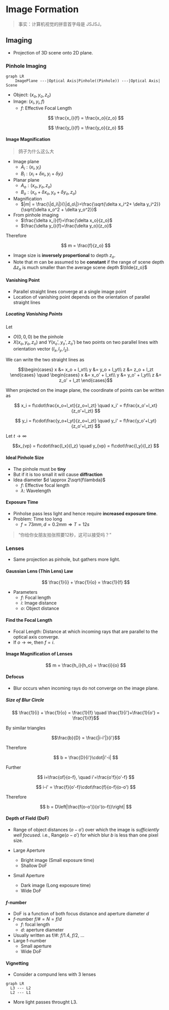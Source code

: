 # Image Formation

> 事实：计算机视觉的拼音首字母是 JSJSJ。

## Imaging

- Projection of 3D scene onto 2D plane.

### Pinhole Imaging

```mermaid
graph LR
    ImagePlane ---|Optical Axis|Pinhole((Pinhole)) ---|Optical Axis| Scene
```

- Object: $(x_o,y_o,z_o)$
- Image: $(x_i,y_i,f)$
  - $f$: Effective Focal Length

$$ \frac{x_i}{f} = \frac{x_o}{z_o} $$

$$ \frac{y_i}{f} = \frac{y_o}{z_o} $$

#### Image Magnification

> 鸽子为什么这么大

- Image plane
  - $A_i:(x_i,y_i)$
  - $B_i:(x_i+\delta x_i, y_i + \delta y_i)$
- Planar plane
  - $A_o:(x_o,y_o,z_o)$
  - $B_o:(x_o + \delta x_o, y_o + \delta y_o, z_o)$
- Magnification
  - $|m| = \frac{\|d_i\|}{\|d_o\|}=\frac{\sqrt{\delta x_i^2+ \delta y_i^2}}{\sqrt{\delta x_o^2 + \delta y_o^2}}$
- From pinhole imaging
  - $\frac{\delta x_i}{f}=\frac{\delta x_o}{z_o}$
  - $\frac{\delta y_i}{f}=\frac{\delta y_o}{z_o}$

Therefore

$$ m = \frac{f}{z_o} $$

- Image size is **inversely propertional** to depth $z_o$.
- Note that $m$ can be assumed to be **constant** if the range of scene depth $\Delta z_o$ is much smaller than the average scene depth $\tilde{z_o}$

#### Vanishing Point

- Parallel straight lines converge at a single image point
- Location of vanishing point depends on the orientation of parallel straight lines

##### Locating Vanishing Points

Let

- $O(0,0,0)$ be the pinhole
- $X(x_o,y_o,z_o)$ and $Y(x_o',y_o',z_o')$ be two points on two parallel lines with orientation vector $(l_x,l_y,l_z)$.

We can write the two straight lines as

$$\begin{cases}
    x &= x_o + l_xt\\
    y &= y_o + l_yt\\
    z &= z_o + l_zt
\end{cases}
\quad
\begin{cases}
    x &= x_o' + l_xt\\
    y &= y_o' + l_yt\\
    z &= z_o' + l_zt
\end{cases}$$

When projected on the image plane, the coordinate of points can be written as

$$ x_i = f\cdot\frac{x_o+l_xt}{z_o+l_zt} \quad x_i' = f\frac{x_o'+l_xt}{z_o'+l_zt} $$

$$ y_i = f\cdot\frac{y_o+l_yt}{z_o+l_zt} \quad y_i' = f\frac{y_o'+l_yt}{z_o'+l_zt} $$

Let $t \to \infty$

$$x_{vp} = f\cdot\frac{l_x}{l_z} \quad y_{vp} = f\cdot\frac{l_y}{l_z} $$

#### Ideal Pinhole Size

- The pinhole must be **tiny**
- But if it is too small it will cause **diffraction**
- Idea diameter $d \approx 2\sqrt{f\lambda}$
  - $f$: Effective focal length
  - $\lambda$: Wavelength

#### Exposure Time

- Pinholse pass less light and hence require **increased exposure time**.
- Problem: Time too long
  - $f=73mm, d=0.2mm \Longrightarrow T=12s$

> “你给你女朋友拍张照要12秒，这可以接受吗？”

### Lenses

- Same projection as pinhole, but gathers more light.

#### Gaussian Lens (Thin Lens) Law

$$ \frac{1}{i} + \frac{1}{o} = \frac{1}{f} $$

- Parameters
  - $f$: Focal length
  - $i$: Image distance
  - $o$: Object distance

#### Find the Focal Length

- Focal Length: Distance at which incoming rays that are parallel to the optical axis converge.
- If $o \to \infty$, then $f=i$.

#### Image Magnification of Lenses

$$ m = \frac{h_i}{h_o} = \frac{i}{o} $$

#### Defocus

- Blur occurs when incoming rays do not converge on the image plane.

##### Size of Blur Circle

$$ \frac{1}{i} + \frac{1}{o} = \frac{1}{f} \quad \frac{1}{i'}+\frac{1}{o'} = \frac{1}{f}$$

By similar triangles

$$\frac{b}{D} = \frac{|i-i'|}{i'}$$

Therefore

$$ b = \frac{D}{i'}\cdot|i'-i| $$

Further

$$ i=\frac{of}{o-f}, \quad i'=\frac{o'f}{o'-f} $$

$$ i-i' = \frac{f}{o'-f}\cdot\frac{f}{o-f}(o-o') $$

Therefore

$$ b = D\left|\frac{f(o-o')}{o'(o-f)}\right| $$

#### Depth of Field (DoF)

- Range of object distances $(o-o')$ over which the image is *sufficiently well focused*. i.e., $\textrm{Range}(o-o')$ for which blur $b$ is less than one pixel size.

- Large Aperture
  - Bright image (Small exposure time)
  - Shallow DoF
- Small Aperture
  - Dark image (Long exposure time)
  - Wide DoF

#### $f$-number

- DoF is a function of both focus distance and aperture diameter $d$
- $f$-number $f/\# = N = f/d$
  - $f$: focal length
  - $d$: aperture diameter
- Usually written as f/#: $f/1.4$, $f/2$, ...
- Large f-number
  - Small aperture
  - Wide DoF

#### Vignetting

- Consider a compund lens with 3 lenses

```mermaid
graph LR
  L3 --- L2
  L2 --- L1
```

- More light passes throught L3.